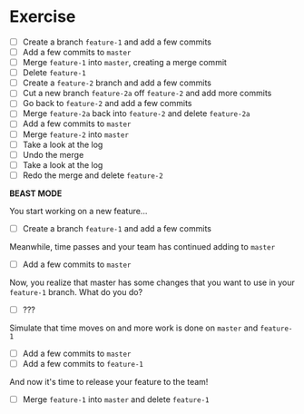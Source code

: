 # Exercise

- [ ] Create a branch `feature-1` and add a few commits
- [ ] Add a few commits to `master`
- [ ] Merge `feature-1` into `master`, creating a merge commit
- [ ] Delete `feature-1`
- [ ] Create a `feature-2` branch and add a few commits
- [ ] Cut a new branch `feature-2a` off `feature-2` and add more commits
- [ ] Go back to `feature-2` and add a few commits
- [ ] Merge `feature-2a` back into `feature-2` and delete `feature-2a`
- [ ] Add a few commits to `master`
- [ ] Merge `feature-2` into `master`
- [ ] Take a look at the log
- [ ] Undo the merge
- [ ] Take a look at the log
- [ ] Redo the merge and delete `feature-2`

**BEAST MODE**

You start working on a new feature...

- [ ] Create a branch `feature-1` and add a few commits

Meanwhile, time passes and your team has continued adding to `master`

- [ ] Add a few commits to `master`

Now, you realize that master has some changes that you want to use in your `feature-1` branch. What do you do?

- [ ] ???

Simulate that time moves on and more work is done on `master` and `feature-1`

- [ ] Add a few commits to `master`
- [ ] Add a few commits to `feature-1`

And now it's time to release your feature to the team!

- [ ] Merge `feature-1` into `master` and delete `feature-1`
